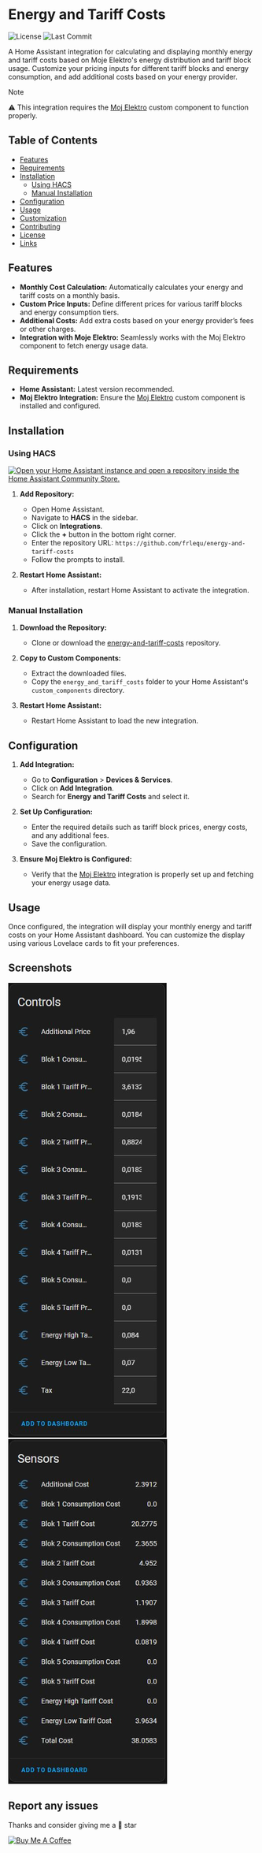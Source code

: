 
# Energy and Tariff Costs

![License](https://img.shields.io/badge/license-MIT-blue.svg)
![Last Commit](https://img.shields.io/github/last-commit/frlequ/energy-and-tariff-costs)

A Home Assistant integration for calculating and displaying monthly energy and tariff costs based on Moje Elektro's energy distribution and tariff block usage. Customize your pricing inputs for different tariff blocks and energy consumption, and add additional costs based on your energy provider.
> [!NOTE]
> ⚠️ This integration requires the [Moj Elektro](https://github.com/frlequ/homeassistant-mojelektro) custom component to function properly.

## Table of Contents

- [Features](#features)
- [Requirements](#requirements)
- [Installation](#installation)
  - [Using HACS](#using-hacs)
  - [Manual Installation](#manual-installation)
- [Configuration](#configuration)
- [Usage](#usage)
- [Customization](#customization)
- [Contributing](#contributing)
- [License](#license)
- [Links](#links)

## Features

- **Monthly Cost Calculation:** Automatically calculates your energy and tariff costs on a monthly basis.
- **Custom Price Inputs:** Define different prices for various tariff blocks and energy consumption tiers.
- **Additional Costs:** Add extra costs based on your energy provider’s fees or other charges.
- **Integration with Moje Elektro:** Seamlessly works with the Moj Elektro component to fetch energy usage data.

## Requirements

- **Home Assistant:** Latest version recommended.
- **Moj Elektro Integration:** Ensure the [Moj Elektro](https://github.com/frlequ/homeassistant-mojelektro) custom component is installed and configured.

## Installation

### Using HACS
[![Open your Home Assistant instance and open a repository inside the Home Assistant Community Store.](https://my.home-assistant.io/badges/hacs_repository.svg)](https://my.home-assistant.io/redirect/hacs_repository/?owner=frlequ&repository=energy-and-tariff-costs&category=integration)

1. **Add Repository:**
   - Open Home Assistant.
   - Navigate to **HACS** in the sidebar.
   - Click on **Integrations**.
   - Click the **+** button in the bottom right corner.
   - Enter the repository URL: `https://github.com/frlequ/energy-and-tariff-costs`
   - Follow the prompts to install.

2. **Restart Home Assistant:**
   - After installation, restart Home Assistant to activate the integration.

### Manual Installation

1. **Download the Repository:**
   - Clone or download the [energy-and-tariff-costs](https://github.com/frlequ/energy-and-tariff-costs) repository.

2. **Copy to Custom Components:**
   - Extract the downloaded files.
   - Copy the `energy_and_tariff_costs` folder to your Home Assistant's `custom_components` directory.

3. **Restart Home Assistant:**
   - Restart Home Assistant to load the new integration.

## Configuration

1. **Add Integration:**
   - Go to **Configuration** > **Devices & Services**.
   - Click on **Add Integration**.
   - Search for **Energy and Tariff Costs** and select it.

2. **Set Up Configuration:**
   - Enter the required details such as tariff block prices, energy costs, and any additional fees.
   - Save the configuration.

3. **Ensure Moj Elektro is Configured:**
   - Verify that the [Moj Elektro](https://github.com/frlequ/homeassistant-mojelektro) integration is properly set up and fetching your energy usage data.

## Usage

Once configured, the integration will display your monthly energy and tariff costs on your Home Assistant dashboard. You can customize the display using various Lovelace cards to fit your preferences.

## Screenshots

![Screenshot Controls.](/assets/energy_and_tariff_costs_controls.jpg)
![Screenshot Sensors.](/assets/energy_and_tariff_costs_sensors.jpg)

## Report any issues

Thanks and consider giving me a 🌟 star

<a href="https://www.buymeacoffee.com/frlequ" target="_blank"><img src="https://cdn.buymeacoffee.com/buttons/v2/default-yellow.png" alt="Buy Me A Coffee" style="height: 60px !important;width: 217px !important;" ></a>

